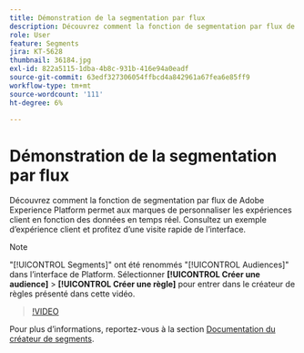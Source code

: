 ```yaml
---
title: Démonstration de la segmentation par flux
description: Découvrez comment la fonction de segmentation par flux de Adobe Experience Platform permet aux marques de personnaliser les expériences client en fonction des données en temps réel. Consultez un exemple d’expérience client et profitez d’une visite rapide de l’interface.
role: User
feature: Segments
jira: KT-5628
thumbnail: 36184.jpg
exl-id: 822a5115-1dba-4b8c-931b-416e94a0eadf
source-git-commit: 63edf327306054ffbcd4a842961a67fea6e85ff9
workflow-type: tm+mt
source-wordcount: '111'
ht-degree: 6%

---
```


# Démonstration de la segmentation par flux

Découvrez comment la fonction de segmentation par flux de Adobe Experience Platform permet aux marques de personnaliser les expériences client en fonction des données en temps réel. Consultez un exemple d’expérience client et profitez d’une visite rapide de l’interface.

>[!NOTE]
>
> &quot;[!UICONTROL Segments]&quot; ont été renommés &quot;[!UICONTROL Audiences]&quot; dans l’interface de Platform. Sélectionner **[!UICONTROL Créer une audience]** > **[!UICONTROL Créer une règle]** pour entrer dans le créateur de règles présenté dans cette vidéo.

>[!VIDEO](https://video.tv.adobe.com/v/36184?quality=12&learn=on)

Pour plus d’informations, reportez-vous à la section [Documentation du créateur de segments](https://experienceleague.adobe.com/docs/experience-platform/segmentation/ui/segment-builder.html?lang=fr).


